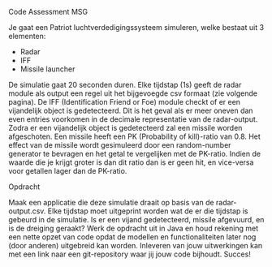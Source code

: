 Code Assessment MSG 

Je gaat een Patriot luchtverdedigingssysteem simuleren, welke bestaat uit 3 elementen:

- Radar 
- IFF 
- Missile launcher 

De simulatie gaat 20 seconden duren. Elke tijdstap (1s) geeft de radar module als output een regel uit het bijgevoegde csv formaat (zie volgende pagina). De IFF (Identification Friend or Foe) module checkt of er een vijandelijk object is gedetecteerd. Dit is het geval als er meer oneven dan even entries voorkomen in de decimale representatie van de radar-output. Zodra er een vijandelijk object is gedetecteerd zal een missile worden afgeschoten. Een missile heeft een PK (Probability of kill)-ratio van 0.8. Het effect van de missile wordt gesimuleerd door een random-number generator te bevragen en het getal te vergelijken met de PK-ratio. Indien de waarde die je krijgt groter is dan dit ratio dan is er geen hit, en vice-versa voor getallen lager dan de PK-ratio. 

Opdracht

Maak een applicatie die deze simulatie draait op basis van de radar-output.csv. Elke tijdstap moet uitgeprint worden wat de er die tijdstap is gebeurd in de simulatie. Is er een vijand gedetecteerd, missile afgevuurd, en is de dreiging geraakt? 
Werk de opdracht uit in Java en houd rekening met een nette opzet van code opdat de modellen en functionaliteiten later nog (door anderen) uitgebreid kan worden.
Inleveren van jouw uitwerkingen kan met een link naar een git-repository waar jij jouw code bijhoudt. 
Succes!

